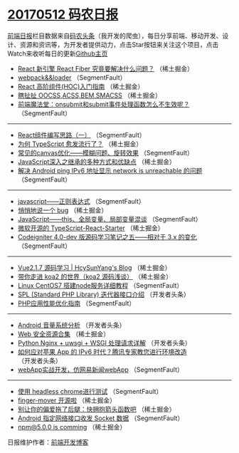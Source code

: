 # [20170512 码农日报](https://github.com/kujian/frontendDaily/blob/master/2017/05/12.md)

[前端日报](http://caibaojian.com/c/news)栏目数据来自[码农头条](http://hao.caibaojian.com/)（我开发的爬虫），每日分享前端、移动开发、设计、资源和资讯等，为开发者提供动力，点击Star按钮来关注这个项目，点击Watch来收听每日的更新[Github主页](https://github.com/kujian/frontendDaily)
* [React 新引擎 React Fiber 究竟要解决什么问题？](http://hao.caibaojian.com/37760.html) （稀土掘金）
* [webpack&amp;&amp;loader](http://hao.caibaojian.com/37794.html) （SegmentFault）
* [React 高阶组件(HOC)入门指南](http://hao.caibaojian.com/37758.html) （稀土掘金）
* [瞎扯扯 OOCSS,ACSS,BEM,SMACSS](http://hao.caibaojian.com/37748.html) （稀土掘金）
* [前端魔法堂：onsubmit和submit事件处理函数怎么不生效呢？](http://hao.caibaojian.com/37786.html) （SegmentFault）

***
* [React组件编写思路（一）](http://hao.caibaojian.com/37787.html) （SegmentFault）
* [为何 TypeScript 愈发流行了？](http://hao.caibaojian.com/37753.html) （稀土掘金）
* [常见的canvas优化——模糊问题、旋转效果](http://hao.caibaojian.com/37781.html) （SegmentFault）
* [JavaScript深入之继承的多种方式和优缺点](http://hao.caibaojian.com/37755.html) （稀土掘金）
* [解决 Android ping IPv6 地址显示 network is unreachable 的问题](http://hao.caibaojian.com/37793.html) （SegmentFault）

***
* [javascript——正则表达式](http://hao.caibaojian.com/37783.html) （SegmentFault）
* [悄悄地说一个 bug](http://hao.caibaojian.com/37759.html) （稀土掘金）
* [JavaScript——this、全局变量、局部变量混谈](http://hao.caibaojian.com/37788.html) （SegmentFault）
* [微软开源的 TypeScript-React-Starter](http://hao.caibaojian.com/37751.html) （稀土掘金）
* [Codeigniter 4.0-dev 版源码学习笔记之五——相对于 3.x 的变化](http://hao.caibaojian.com/37789.html) （SegmentFault）

***
* [Vue2.1.7 源码学习 | HcySunYang&#x27;s Blog](http://hao.caibaojian.com/37752.html) （稀土掘金）
* [带你走进 koa2 的世界（koa2 源码浅谈）](http://hao.caibaojian.com/37757.html) （稀土掘金）
* [Linux CentOS7 搭建node服务详细教程](http://hao.caibaojian.com/37784.html) （SegmentFault）
* [SPL (Standard PHP Library) 迭代器接口介绍](http://hao.caibaojian.com/37806.html) （开发者头条）
* [PHP应用性能优化指南](http://hao.caibaojian.com/37785.html) （SegmentFault）

***
* [Android 音量系统分析](http://hao.caibaojian.com/37807.html) （开发者头条）
* [Web 安全资源合集](http://hao.caibaojian.com/37750.html) （稀土掘金）
* [Python Nginx + uwsgi + WSGI 处理请求详解](http://hao.caibaojian.com/37809.html) （开发者头条）
* [如何应对苹果 App 的 IPv6 时代？腾讯专家教您进行环境改造](http://hao.caibaojian.com/37810.html) （开发者头条）
* [webApp实战开发，仿网易新闻webApp](http://hao.caibaojian.com/37790.html) （SegmentFault）

***
* [使用 headless chrome进行测试](http://hao.caibaojian.com/37791.html) （SegmentFault）
* [finger-mover 开源啦](http://hao.caibaojian.com/37754.html) （稀土掘金）
* [别让你的偏爱拖了后腿：快拥抱箭头函数吧](http://hao.caibaojian.com/37744.html) （稀土掘金）
* [Android 指定网络接口收发 Socket 数据](http://hao.caibaojian.com/37792.html) （SegmentFault）
* [npm@5.0.0 is comming](http://hao.caibaojian.com/37756.html) （稀土掘金）

日报维护作者：[前端开发博客](http://caibaojian.com/) 
